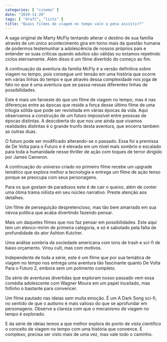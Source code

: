```yaml
---
categories: [ "cinema" ]
date: "2019-11-20"
tags: [ "draft", "lists" ]
title: "Quais filmes de viagem no tempo vale a pena assistir?"
---
```


A saga original de Marty McFly tentando alterar o destino de sua família através de um único acontecimento gira em torno mais da questão humana de podermos testemunhar a adolescência de nossos próprios pais e entender se suas críticas quando adultos são válidas ou estamos repetindo ciclos eternamente. Além disso é um filme divertido do começo ao fim.


A continuação da aventura da família McFly é a versão definitiva sobre viagem no tempo, pois consegue unir tensão em uma história que ocorre em várias linhas do tempo e que através dessa complexidade nos joga de fato no que é uma aventura que se passa nessas diferentes linhas de possibilidades.


Este é mais um faroeste do que um filme de viagem no tempo, mas é nas diferenças entre as épocas que reside a força desse último filme de uma trilogia sólida que pode ser revisitada em várias épocas da vida. Aqui observamos a construção de um futuro impossível entre pessoas de épocas distintas. A descoberta do que nos une ainda que vivamos realidades distintas é o grande trunfo desta aventura, que encerra também as outras duas.


O futuro pode ser modificado alterando-se o passado. Essa foi a premissa de De Volta para o Futuro e é elevada em um nível mais sombrio e escalado para toda a humanidade nesse thriller de ação com toques de terror dirigido por James Cameron.


A continuação do universo criado no primeiro filme recebe um upgrade temático que explora melhor a tecnologia e entrega um filme de ação tenso porque se preocupa com seus personagens.


Para os que gostam de paradoxos este é de cair o queixo, além de conter uma ótima trama niilista em seu núcleo narrativo. Preste atenção aos detalhes.


Um filme de perseguição despretencioso, mas tão bem amarrado em sua névoa política que acaba divertindo fazendo pensar.


Mais um daqueles filmes que nos faz pensar em possibilidades. Este aqui tem um elenco-mirim de primeira categoria, e só é sabotado pela falta de profundidade do ator Ashton Kutcher.


Uma análise sombria da sociedade americana com tons de trash e sci-fi de baixo orçamento. Virou cult, mas com motivos.


Independente de toda a série, este é um filme que por sua temática de viagem no tempo nos entrega uma aventura tão fascinante quanto De Volta Para o Futuro 2, embora sem um polimento completo.


Da série de aventuras divertidas que exploram nosso passado vem essa comédia adolescente com Wagner Moura em um papel inusitado, mas fofinho o bastante para convencer.


Um filme pautado nas ideias sem muita emoção. É um A Dark Song sci-fi, no sentido de que o autismo é mais valioso do que se aprofundar em personagens. Observe a clareza com que o mecanismo de viagem no tempo é explorado.


E da série de ideias temos a que melhor explora do ponto de vista científico o conceito de viagem no tempo com uma história que convence. É complexo, precisa ser visto mais de uma vez, mas vale todo o caminho.
